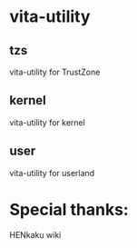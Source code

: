 # vita-utility

## tzs

vita-utility for TrustZone

## kernel

vita-utility for kernel

## user

vita-utility for userland

# Special thanks:

HENkaku wiki
